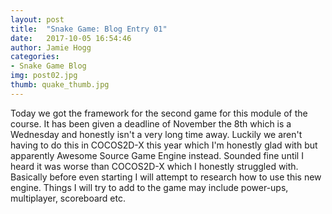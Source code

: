 ```yaml
---
layout: post
title:  "Snake Game: Blog Entry 01"
date:   2017-10-05 16:54:46
author: Jamie Hogg
categories: 
- Snake Game Blog
img: post02.jpg
thumb: quake_thumb.jpg
---
```

Today we got the framework for the second game for this module of the course.
It has been given a deadline of November the 8th which is a Wednesday and honestly isn't a very long time away.
Luckily we aren't having to do this in COCOS2D-X this year which I'm honestly glad with but apparently Awesome Source Game Engine instead.
Sounded fine until I heard it was worse than COCOS2D-X which I honestly struggled with.
Basically before even starting I will attempt to research how to use this new engine.
Things I will try to add to the game may include power-ups, multiplayer, scoreboard etc.
